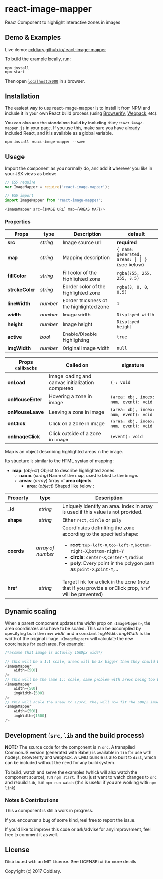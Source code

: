 # react-image-mapper

React Component to highlight interactive zones in images


## Demo & Examples

Live demo: [coldiary.github.io/react-image-mapper](http://coldiary.github.io/react-image-mapper/)

To build the example locally, run:

```
npm install
npm start
```

Then open [`localhost:8000`](http://localhost:8000) in a browser.

## Installation

The easiest way to use react-image-mapper is to install it from NPM and include it in your own React build process (using [Browserify](http://browserify.org), [Webpack](http://webpack.github.io/), etc).

You can also use the standalone build by including `dist/react-image-mapper.js` in your page. If you use this, make sure you have already included React, and it is available as a global variable.

```
npm install react-image-mapper --save
```


## Usage

Import the component as you normally do, and add it wherever you like in your JSX views as below:

```javascript
// ES5 require
var ImageMapper = require('react-image-mapper');

// ES6 import
import ImageMapper from 'react-image-mapper';

<ImageMapper src={IMAGE_URL} map={AREAS_MAP}/>
```

### Properties

|Props|type|Description|default|
|---|---|---|---|
|**src**|*string*|Image source url| **required**|
|**map**|*string*|Mapping description| `{ name: generated, areas: [ ] }`<br/>(see below) |
|**fillColor**|*string*|Fill color of the highlighted zone|`rgba(255, 255, 255, 0.5)`|
|**strokeColor**|*string*|Border color of the highlighted zone|`rgba(0, 0, 0, 0.5)`|
|**lineWidth**|*number*|Border thickness of the highlighted zone|`1`|
|**width**|*number*|Image width|`Displayed width`|
|**height**|*number*|Image height|`Displayed height`|
|**active**|*bool*|Enable/Disable highlighting|`true`|
|**imgWidth**|*number*|Original image width|`null`|

|Props callbacks|Called on|signature|
|---|---|---|
|**onLoad**|Image loading and canvas initialization completed|`(): void`|
|**onMouseEnter**|Hovering a zone in image|`(area: obj, index: num, event): void`|
|**onMouseLeave**|Leaving a zone in image|`(area: obj, index: num, event): void`|
|**onClick**|Click on a zone in image|`(area: obj, index: num, event): void`|
|**onImageClick**|Click outside of a zone in image|`(event): void`|

Map is an object describing highlighted areas in the image.

Its structure is similar to the HTML syntax of mapping:   
	
- **map**: (*object*) Object to describe highlighted zones 
	- **name**: (*string*) Name of the map, used to bind to the image.
	- **areas**: (*array*) Array of **area objects** 
		- **area**: (*object*) Shaped like below :
		
|Property| type|Description|
|---|:---:|---|
|**_id**|*string*|Uniquely identify an area. Index in array is used if this value is not provided.|
|**shape**|*string*|Either `rect`, `circle` or `poly`|
|**coords**|*array of number*|Coordinates delimiting the zone according to the specified shape: <ul><li>**rect**: `top-left-X`,`top-left-Y`,`bottom-right-X`,`bottom-right-Y`</li><li>**circle**: `center-X`,`center-Y`,`radius`</li><li>**poly**: Every point in the polygon path as `point-X`,`point-Y`,...</li></ul>|
|**href**|*string*|Target link for a click in the zone (note that if you provide a onClick prop, `href` will be prevented)|

## Dynamic scaling
When a parent component updates the *width* prop on `<ImageMapper>`, the area coordinates also have to be scaled. This can be accomplied by specifying both the new *width* and a constant *imgWidth*. *imgWidth* is the width of the original image. `<ImageMapper>` will calculate the new coordinates for each area. For example: 
```javascript
/*assume that image is actually 1500px wide*/

// this will be a 1:1 scale, areas will be 3x bigger than they should be
<ImageMapper
	width={500}
/>
// this will be the same 1:1 scale, same problem with areas being too big
<ImageMapper
	width={500}
	imgWidth={500}
/>
// this will scale the areas to 1/3rd, they will now fit the 500px image on the screen
<ImageMapper
	width={500}
	imgWidth={1500}
/>
```

## Development (`src`, `lib` and the build process)

**NOTE:** The source code for the component is in `src`. A transpiled CommonJS version (generated with Babel) is available in `lib` for use with node.js, browserify and webpack. A UMD bundle is also built to `dist`, which can be included without the need for any build system.

To build, watch and serve the examples (which will also watch the component source), run `npm start`. If you just want to watch changes to `src` and rebuild `lib`, run `npm run watch` (this is useful if you are working with `npm link`).


### Notes & Contributions

This a component is still a work in progress.

If you encounter a bug of some kind, feel free to report the issue.

If you'd like to improve this code or ask/advise for any improvement, feel free to comment it as well.


## License

Distributed with an MIT License. See LICENSE.txt for more details

Copyright (c) 2017 Coldiary.

